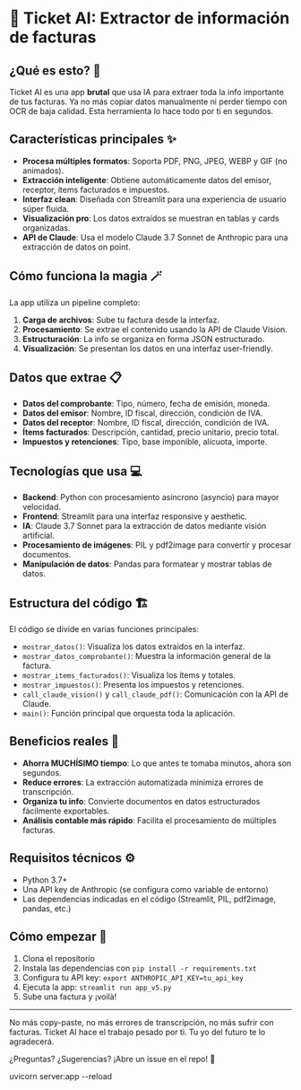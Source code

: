 # 📄 Ticket AI: Extractor de información de facturas

## ¿Qué es esto? 🤔

Ticket AI es una app **brutal** que usa IA para extraer toda la info importante de tus facturas. Ya no más copiar datos manualmente ni perder tiempo con OCR de baja calidad. Esta herramienta lo hace todo por ti en segundos.

## Características principales ✨

- **Procesa múltiples formatos**: Soporta PDF, PNG, JPEG, WEBP y GIF (no animados).
- **Extracción inteligente**: Obtiene automáticamente datos del emisor, receptor, ítems facturados e impuestos.
- **Interfaz clean**: Diseñada con Streamlit para una experiencia de usuario súper fluida.
- **Visualización pro**: Los datos extraídos se muestran en tablas y cards organizadas.
- **API de Claude**: Usa el modelo Claude 3.7 Sonnet de Anthropic para una extracción de datos on point.

## Cómo funciona la magia 🪄

La app utiliza un pipeline completo:

1. **Carga de archivos**: Sube tu factura desde la interfaz.
2. **Procesamiento**: Se extrae el contenido usando la API de Claude Vision.
3. **Estructuración**: La info se organiza en forma JSON estructurado.
4. **Visualización**: Se presentan los datos en una interfaz user-friendly.

## Datos que extrae 📋

- **Datos del comprobante**: Tipo, número, fecha de emisión, moneda.
- **Datos del emisor**: Nombre, ID fiscal, dirección, condición de IVA.
- **Datos del receptor**: Nombre, ID fiscal, dirección, condición de IVA.
- **Ítems facturados**: Descripción, cantidad, precio unitario, precio total.
- **Impuestos y retenciones**: Tipo, base imponible, alícuota, importe.

## Tecnologías que usa 💻

- **Backend**: Python con procesamiento asíncrono (asyncio) para mayor velocidad.
- **Frontend**: Streamlit para una interfaz responsive y aesthetic.
- **IA**: Claude 3.7 Sonnet para la extracción de datos mediante visión artificial.
- **Procesamiento de imágenes**: PIL y pdf2image para convertir y procesar documentos.
- **Manipulación de datos**: Pandas para formatear y mostrar tablas de datos.

## Estructura del código 🏗️

El código se divide en varias funciones principales:

- `mostrar_datos()`: Visualiza los datos extraídos en la interfaz.
- `mostrar_datos_comprobante()`: Muestra la información general de la factura.
- `mostrar_items_facturados()`: Visualiza los ítems y totales.
- `mostrar_impuestos()`: Presenta los impuestos y retenciones.
- `call_claude_vision()` y `call_claude_pdf()`: Comunicación con la API de Claude.
- `main()`: Función principal que orquesta toda la aplicación.

## Beneficios reales 🚀

- **Ahorra MUCHÍSIMO tiempo**: Lo que antes te tomaba minutos, ahora son segundos.
- **Reduce errores**: La extracción automatizada minimiza errores de transcripción.
- **Organiza tu info**: Convierte documentos en datos estructurados fácilmente exportables.
- **Análisis contable más rápido**: Facilita el procesamiento de múltiples facturas.

## Requisitos técnicos ⚙️

- Python 3.7+
- Una API key de Anthropic (se configura como variable de entorno)
- Las dependencias indicadas en el código (Streamlit, PIL, pdf2image, pandas, etc.)

## Cómo empezar 🚀

1. Clona el repositorio
2. Instala las dependencias con `pip install -r requirements.txt`
3. Configura tu API key: `export ANTHROPIC_API_KEY=tu_api_key`
4. Ejecuta la app: `streamlit run app_v5.py`
5. Sube una factura y ¡voilà! 

---

No más copy-paste, no más errores de transcripción, no más sufrir con facturas. Ticket AI hace el trabajo pesado por ti. Tu yo del futuro te lo agradecerá.

¿Preguntas? ¿Sugerencias? ¡Abre un issue en el repo! 👾


uvicorn server:app --reload